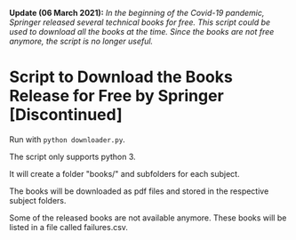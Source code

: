 
**Update (06 March 2021):** *In the beginning of the Covid-19 pandemic, Springer released several technical books for free.  This script could be used to download all the books at the time. Since the books are not free anymore, the script is no longer useful.*

# Script to Download the Books Release for Free by Springer [Discontinued]

Run with `python downloader.py`. 

The script only supports python 3. 

It will create a folder "books/" and subfolders for each subject.

The books will be downloaded as pdf files and stored in the respective subject folders.

Some of the released books are not available anymore. These books will be listed in a file called failures.csv.

